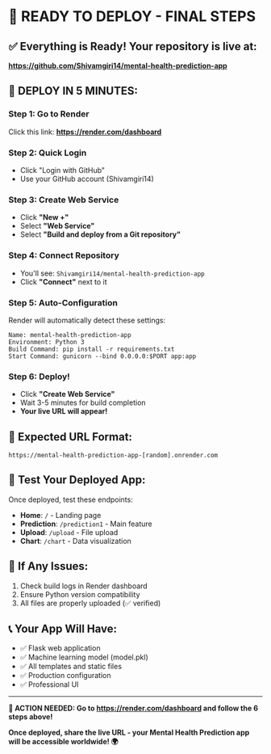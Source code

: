 # 🚀 READY TO DEPLOY - FINAL STEPS

## ✅ Everything is Ready! Your repository is live at:
**https://github.com/Shivamgiri14/mental-health-prediction-app**

## 🎯 DEPLOY IN 5 MINUTES:

### Step 1: Go to Render
Click this link: **https://render.com/dashboard**

### Step 2: Quick Login
- Click "Login with GitHub"
- Use your GitHub account (Shivamgiri14)

### Step 3: Create Web Service
- Click **"New +"** 
- Select **"Web Service"**
- Select **"Build and deploy from a Git repository"**

### Step 4: Connect Repository
- You'll see: `Shivamgiri14/mental-health-prediction-app`
- Click **"Connect"** next to it

### Step 5: Auto-Configuration
Render will automatically detect these settings:
```
Name: mental-health-prediction-app
Environment: Python 3
Build Command: pip install -r requirements.txt
Start Command: gunicorn --bind 0.0.0.0:$PORT app:app
```

### Step 6: Deploy!
- Click **"Create Web Service"**
- Wait 3-5 minutes for build completion
- **Your live URL will appear!**

## 🎉 Expected URL Format:
`https://mental-health-prediction-app-[random].onrender.com`

## 📱 Test Your Deployed App:
Once deployed, test these endpoints:
- **Home**: `/` - Landing page
- **Prediction**: `/prediction1` - Main feature
- **Upload**: `/upload` - File upload
- **Chart**: `/chart` - Data visualization

## 🚨 If Any Issues:
1. Check build logs in Render dashboard
2. Ensure Python version compatibility
3. All files are properly uploaded (✅ verified)

## 📞 Your App Will Have:
- ✅ Flask web application
- ✅ Machine learning model (model.pkl)
- ✅ All templates and static files
- ✅ Production configuration
- ✅ Professional UI

---
**🎯 ACTION NEEDED: Go to https://render.com/dashboard and follow the 6 steps above!**

**Once deployed, share the live URL - your Mental Health Prediction app will be accessible worldwide! 🌍**
